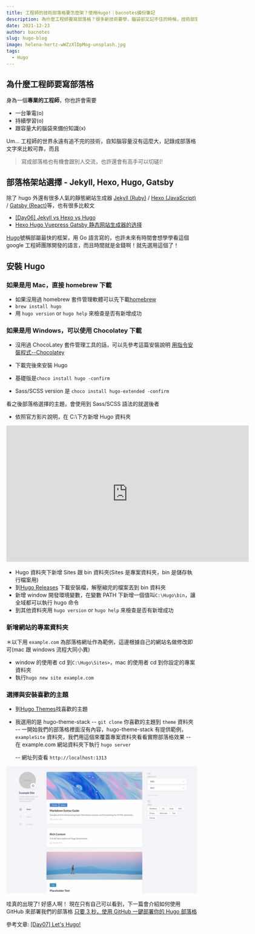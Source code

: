 ```yaml
---
title: 工程師的技術部落格要怎麼架？使用Hugo!｜bacnotes備份筆記
description: 為什麼工程師要寫部落格？很多新技術要學，腦袋卻又記不住的時候，技術部落格就是你的另一個大腦，而Hugo是你的好夥伴。
date: 2021-12-23
author: bacnotes
slug: hugo-blog
image: helena-hertz-wWZzXlDpMog-unsplash.jpg
tags:
  - Hugo
---
```


## 為什麼工程師要寫部落格

身為一個**專業的工程師**，你也許會需要

* 一台筆電(o)
* 持續學習(o)
* 跟容量大的腦袋來備份知識(x)

Um... 工程師的世界永遠有追不完的技術，自知腦容量沒有這麼大，記錄成部落格文字來比較可靠，而且

> 寫成部落格也有機會跟別人交流，也許還會有高手可以切磋(!

## 部落格架站選擇 - Jekyll, Hexo, Hugo, Gatsby

除了 hugo 外還有很多人氣的靜態網站生成器 [Jekyll (Ruby)](https://jekyllrb.com/ 'Jekyll (Ruby)') / [Hexo (JavaScript)](https://hexo.io/zh-tw/ 'Hexo (JavaScript)') / [Gatsby (React)](https://www.gatsbyjs.com/ 'Gatsby (React)')等，也有很多比較文

* [[Day06] Jekyll vs Hexo vs Hugo](https://ithelp.ithome.com.tw/m/articles/10269253 '[Day06] Jekyll vs Hexo vs Hugo')
* [Hexo Hugo Vuepress Gatsby 静态网站生成器的选择](https://www.tangruiping.com/post/hexo-hugo-vuepress-gatsby.html 'Hexo Hugo Vuepress Gatsby静态网站生成器的选择')

[Hugo](https://gohugo.io/getting-started/installing/ 'Hugo')號稱部屬最快的框架，用 Go 語言寫的，也許未來有時間會想學學看這個 google 工程師團隊開發的語言，而且時間就是金錢啊！就先選用這個了！

## 安裝 Hugo

### 如果是用 Mac，直接 homebrew 下載

* 如果沒用過 homebrew 套件管理軟體可以先下載[homebrew](https://brew.sh/ 'homebrew')
* `brew install hugo`
* 用 `hugo version` or `hugo help` 來檢查是否有新增成功

### 如果是用 Windows，可以使用 Chocolatey 下載

* 沒用過 ChocoLatey 套件管理工具的話，可以先參考這篇安裝說明
  [用指令安裝程式--Chocolatey](https://ithelp.ithome.com.tw/articles/10242201 '用指令安裝程式--Chocolatey')

* 下載完後來安裝 Hugo
* 基礎版是`choco install hugo -confirm`
* Sass/SCSS version 是 `choco install hugo-extended -confirm`

看之後部落格選擇的主題，會使用到 Sass/SCSS 語法的就選後者

* 依照官方影片說明，在 C:\下方新增 Hugo 資料夾
<iframe width="640" height="360" src="https://www.youtube.com/embed/" title="YouTube video player" frameborder="0" allow="accelerometer; autoplay; clipboard-write; encrypted-media; gyroscope; picture-in-picture" allowfullscreen></iframe>

* Hugo 資料夾下新增 Sites 跟 bin 資料夾(Sites 是專案資料夾，bin 是儲存執行檔案用)
* 到[Hugo Releases](https://github.com/gohugoio/hugo/releases 'Hugo Releases') 下載安裝檔，解壓縮完的檔案丟到 bin 資料夾
* 新增 window 開發環境變數，在變數 PATH 下新增一個值叫`C:\Hugo\bin`，讓全域都可以執行 hugo 命令
* 到其他資料夾用 `hugo version` or `hugo help` 來檢查是否有新增成功

### 新增網站的專案資料夾

＊以下用 `example.com` 為部落格網址作為範例，這邊根據自己的網站名做修改即可(mac 跟 windows 流程大同小異)

* window 的使用者 cd 到`C:\Hugo\Sites>`，mac 的使用者 cd 到你設定的專案資料夾
* 執行`hugo new site example.com`

### 選擇與安裝喜歡的主題

* 到[Hugo Themes](https://themes.gohugo.io/)找喜歡的主題
* 我選用的是 hugo-theme-stack
  -- `git clone` 你喜歡的主題到 `theme` 資料夾
  -- 一開始我們的部落格裡面沒有內容，hugo-theme-stack 有提供範例， `exampleSite` 資料夾，我們用這個來覆蓋專案資料夾看看實際部落格效果
  -- 在 example.com 網站資料夾下執行 `hugo server`

  -- 網址列查看 `http://localhost:1313`

![sample-site-blog](screenshot.png)

哇真的出現了! 好感人啊！  現在只有自己可以看到，下一篇會介紹如何使用 GitHub 來部署我們的部落格
[只要 3 秒，使用 GitHub 一鍵部署你的 Hugo 部落格](https://bacnotes.github.io/p/github-deploy-hugo/ '只要3秒，使用GitHub一鍵部署你的Hugo部落格')

參考文章: [[Day07] Let's Hugo!](https://ithelp.ithome.com.tw/m/articles/10269925 "[Day07] Let's Hugo!")
